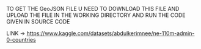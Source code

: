 TO GET THE GeoJSON  FILE U NEED TO DOWNLOAD THIS FILE AND UPLOAD THE FILE IN THE WORKING DIRECTORY AND RUN THE CODE GIVEN IN SOURCE CODE

LINK -> https://www.kaggle.com/datasets/abdulkerimnee/ne-110m-admin-0-countries
